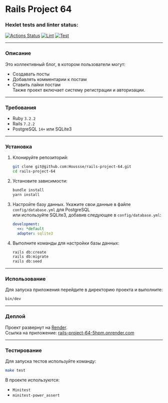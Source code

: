 
# Rails Project 64

### Hexlet tests and linter status:
[![Actions Status](https://github.com/Houssse/rails-project-64/actions/workflows/hexlet-check.yml/badge.svg)](https://github.com/Houssse/rails-project-64/actions)
[![Lint](https://github.com/Houssse/rails-project-64/actions/workflows/lint.yml/badge.svg?branch=main)](https://github.com/Houssse/rails-project-64/actions/workflows/lint.yml)
[![Test](https://github.com/Houssse/rails-project-64/actions/workflows/test.yml/badge.svg?branch=main)](https://github.com/Houssse/rails-project-64/actions/workflows/test.yml)

---

### Описание
Это коллективный блог, в котором пользователи могут:  
- Создавать посты  
- Добавлять комментарии к постам  
- Ставить лайки постам  
Также проект включает систему регистрации и авторизации.

---

### Требования
- Ruby `3.2.2`
- Rails `7.2.2`
- PostgreSQL `14+` или SQLite3

---

### Установка

1. Клонируйте репозиторий:
   ```bash
   git clone git@github.com:Houssse/rails-project-64.git
   cd rails-project-64
   ```

2. Установите зависимости:
   ```bash
   bundle install
   yarn install
   ```

3. Настройте базу данных. Укажите свои данные в файле `config/database.yml` для PostgreSQL  
   или используйте SQLite3, добавив следующее в `config/database.yml`:
   ```yaml
   development:
     <<: *default
     adapter: sqlite3
   ```

4. Выполните команды для настройки базы данных:
   ```bash
   rails db:create
   rails db:migrate
   rails db:seed
   ```

---

### Использование

Для запуска приложения перейдите в директорию проекта и выполните:
```bash
bin/dev
```

---

### Деплой

Проект развернут на [Render](https://render.com).  
Ссылка на приложение: [rails-project-64-5hpm.onrender.com](https://rails-project-64-5hpm.onrender.com)

---

### Тестирование

Для запуска тестов используйте команду:
```bash
make test
```

В проекте используются:  
- `Minitest`  
- `minitest-power_assert`
